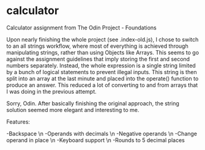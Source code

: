 # calculator
Calculator assignment from The Odin Project - Foundations

Upon nearly finishing the whole project (see .index-old.js), I chose to switch 
to an all strings workflow, where most of everything is achieved through manipulating 
strings, rather than using Objects like Arrays. This seems to go against the assignment 
guidelines that imply storing the first and second numbers separately. Instead, 
the whole expression is a single string limited by a bunch of logical statements 
to prevent illegal inputs. This string is then split into an array at the last minute
and placed into the operate() function to produce an answer. This reduced a lot of
converting to and from arrays that I was doing in the previous attempt.

Sorry, Odin. After basically finishing the original approach, the string solution 
seemed more elegant and interesting to me.

Features:

-Backspace \n
-Operands with decimals \n
-Negative operands \n
-Change operand in place \n
-Keyboard support \n
-Rounds to 5 decimal places
